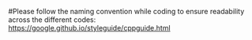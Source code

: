 #Please follow the naming convention while coding to ensure readability across the different codes:
https://google.github.io/styleguide/cppguide.html


